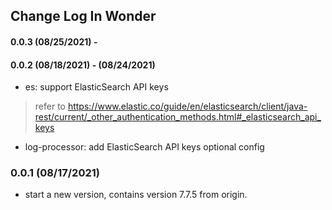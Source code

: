 ## Change Log In Wonder

#### 0.0.3 (08/25/2021) - 

#### 0.0.2 (08/18/2021) - (08/24/2021)

* es: support ElasticSearch API keys
> refer to https://www.elastic.co/guide/en/elasticsearch/client/java-rest/current/_other_authentication_methods.html#_elasticsearch_api_keys
* log-processor: add ElasticSearch API keys optional config

### 0.0.1 (08/17/2021)

* start a new version, contains version 7.7.5 from origin. 
